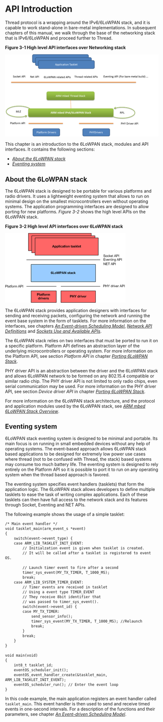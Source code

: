 API Introduction
============

Thread protocol is a wrapping around the IPv6/6LoWPAN stack, and it is capable to work stand-alone in bare-metal implementations. In subsequent chapters of this manual, we walk through the base of the networking stack that is IPv6/6LoWPAN and proceed further to Thread. 

**Figure 3-1 High level API interfaces over Networking stack**

![High level design Architecture](img/arch_general.png)



This chapter is an introduction to the 6LoWPAN stack, modules and API interfaces. It contains the following sections:

- [_About the 6LoWPAN stack_](#about-the-6lowpan-stack)
- [_Eventing system_](#eventing-system)


## About the 6LoWPAN stack

The 6LoWPAN stack is designed to be portable for various platforms and radio drivers. It uses a lightweight eventing system that allows to run on minimal design on the smallest microcontrollers even without operating systems. The application programming interfaces are designed to allow porting for new platforms. _Figure 3-2_ shows the high level APIs on the 6LoWPAN stack.

**Figure 3-2 High level API interfaces over 6LoWPAN stack**

![Bare metal 6LoWPAN](img/high_level_stack_API_interfaces.png)

The 6LoWPAN stack provides application designers with interfaces for sending and receiving packets, configuring the network and running the event base system in the form of tasklets. For more information on the interfaces, see chapters [_An Event-driven Scheduling Model_](08_API_events.md), [_Network API Definitions_](09_API_network_def.md) and [_Sockets Use and Available APIs_](11_API_sockets.md).

The 6LoWPAN stack relies on two interfaces that must be ported to run it on a specific platform. Platform API defines an abstraction layer of the underlying microcontrollers or operating system. For more information on the Platform API, see section _Platform API_ in chapter [_Porting 6LoWPAN Stack_](16_API_porting.md).

PHY driver API is an abstraction between the driver and the 6LoWPAN stack and allows 6LoWPAN network to be formed on any 802.15.4 compatible or similar radio chip. The PHY driver API is not limited to only radio chips, even serial communication may be used. For more information on the PHY driver API, see section _Device driver API_ in chapter [_Porting 6LoWPAN Stack_](16_API_porting.md).

For more information on the 6LoWPAN stack architecture, and the protocol and application modules used by the 6LoWPAN stack, see [_ARM mbed 6LoWPAN Stack Overview_](01_overview.md).

## Eventing system

6LoWPAN stack eventing system is designed to be minimal and portable. Its main focus is on running in small embedded devices without any help of operating systems. The event-based approach allows 6LoWPAN stack based applications to be designed for extremely low power use cases where thread (not to be confused with Thread, the stack) based systems may consume too much battery life. The eventing system is designed to rely entirely on the Platform API so it is possible to port it to run on any operating system when the thread based approach is favored.

The eventing system specifies event handlers (tasklets) that form the application logic. The 6LoWPAN stack allows developers to define multiple tasklets to ease the task of writing complex applications. Each of these tasklets can then have full access to the network stack and its features through Socket, Eventing and NET APIs.

The following example shows the usage of a simple tasklet:

```
/* Main event handler */
void tasklet_main(arm_event_s *event)
{
	switch(event->event_type) {
	case ARM_LIB_TASKLET_INIT_EVENT:
		// Initialzation event is given when tasklet is created.
		// It will be called after a tasklet is registered to event OS.

		// Launch timer event to fire after a second
		timer_sys_event(MY_TX_TIMER, T_1000_MS);
		break;
	case ARM_LIB_SYSTEM_TIMER_EVENT:
		// Timer events are received in tasklet
		// Using a event type TIMER_EVENT
		// They receive 8bit identifier that
		// was passed to timer_sys_event().
		switch(event->event_id) {
		case MY_TX_TIMER:
			send_sensor_info();
			timer_sys_event(MY_TX_TIMER, T_1000_MS); //Relaunch
			break;
		}
		break;
	}
}

void main(void)
{
	int8_t tasklet_id;
	eventOS_scheduler_init();
	eventOS_event_handler_create(&tasklet_main, ARM_LIB_TASKLET_INIT_EVENT);
	eventOS_scheduler_run(); // Enter the event loop
}
```

In this code example, the main application registers an event handler called `tasklet_main`. This event handler is then used to send and receive timed events in one-second intervals. For a description of the functions and their parameters, see chapter [_An Event-driven Scheduling Model_](08_API_events.md).

